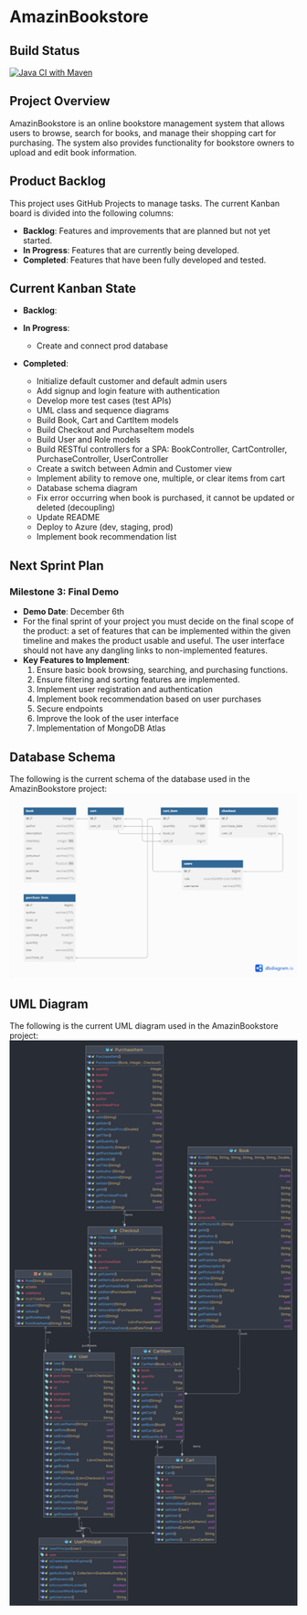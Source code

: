# AmazinBookstore
## Build Status
[![Java CI with Maven](https://github.com/jaydonhaghighi/SYSC4806_AmazinBookstore/actions/workflows/maven.yml/badge.svg)](https://github.com/jaydonhaghighi/SYSC4806_AmazinBookstore/actions/workflows/maven.yml)
## Project Overview
AmazinBookstore is an online bookstore management system that allows users to browse, search for books, and manage their shopping cart for purchasing. The system also provides functionality for bookstore owners to upload and edit book information.

## Product Backlog
This project uses GitHub Projects to manage tasks. The current Kanban board is divided into the following columns:
- **Backlog**: Features and improvements that are planned but not yet started.
- **In Progress**: Features that are currently being developed.
- **Completed**: Features that have been fully developed and tested.
## Current Kanban State
- **Backlog**:

- **In Progress**:
  - Create and connect prod database

- **Completed**:
  - Initialize default customer and default admin users
  - Add signup and login feature with authentication
  - Develop more test cases (test APIs)
  - UML class and sequence diagrams
  - Build Book, Cart and CartItem models
  - Build Checkout and PurchaseItem models
  - Build User and Role models
  - Build RESTful controllers for a SPA: BookController, CartController, PurchaseController, UserController
  - Create a switch between Admin and Customer view
  - Implement ability to remove one, multiple, or clear items from cart
  - Database schema diagram
  - Fix error occurring when book is purchased, it cannot be updated or deleted (decoupling)
  - Update README
  - Deploy to Azure (dev, staging, prod)
  - Implement book recommendation list

## Next Sprint Plan
### Milestone 3: Final Demo
- **Demo Date**: December 6th
- For the final sprint of your project you must decide on the final scope of the product: a set of features that can be implemented within the given timeline and makes the product usable and useful. The user interface should not have any dangling links to non-implemented features.
- **Key Features to Implement**:
  1. Ensure basic book browsing, searching, and purchasing functions.
  2. Ensure filtering and sorting features are implemented.
  3. Implement user registration and authentication
  4. Implement book recommendation based on user purchases
  5. Secure endpoints
  6. Improve the look of the user interface
  7. Implementation of MongoDB Atlas

## Database Schema
The following is the current schema of the database used in the AmazinBookstore project:
![Database schema milestone 3.png](Diagrams%2FDatabase%20schema%20milestone%203.png)

## UML Diagram
The following is the current UML diagram used in the AmazinBookstore project:
![UML Diagram Miletone 3.png](Diagrams/UML%20Diagram%20Milestone%203.png)

